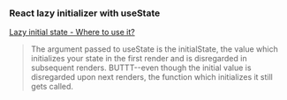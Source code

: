 ### React lazy initializer with useState

[Lazy initial state - Where to use it?](https://stackoverflow.com/questions/58539813/lazy-initial-state-where-to-use-it)

> The argument passed to useState is the initialState, the value which initializes your state in the first render and is disregarded in subsequent renders. BUTTT--even though the initial value is disregarded upon next renders, the function which initializes it still gets called.
